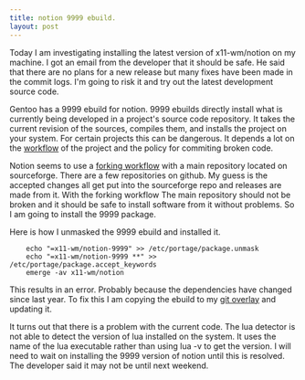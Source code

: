 ```yaml
---
title: notion 9999 ebuild.
layout: post
---
```

Today I am investigating installing the latest version of x11-wm/notion on my machine. I got an email from the developer that it should be safe. He said that there are no plans for a new release but many fixes have been made in the commit logs. I'm going to risk it and try out the latest development source code.

Gentoo has a 9999 ebuild for notion. 9999 ebuilds directly install what is currently being developed in a project's source code repository. It takes the current revision of the sources, compiles them, and installs the project on your system. For certain projects this can be dangerous. It depends a lot on the [workflow](https://www.atlassian.com/git/tutorials/comparing-workflows) of the project and the policy for commiting broken code.

Notion seems to use a [forking workflow](https://www.atlassian.com/git/tutorials/comparing-workflows/forking-workflow) with a main repository located on sourceforge. There are a few repositories on github. My guess is the accepted changes all get put into the sourceforge repo and releases are made from it. With the forking workflow The main repository should not be broken and it should be safe to install software from it without problems. So I am going to install the 9999 package.

Here is how I unmasked the 9999 ebuild and installed it.

        echo "=x11-wm/notion-9999" >> /etc/portage/package.unmask
        echo "=x11-wm/notion-9999 **" >> /etc/portage/package.accept_keywords
        emerge -av x11-wm/notion

This results in an error. Probably because the dependencies have changed since last year. To fix this I am copying the ebuild to my [git overlay](https://github.com/moaxcp/moaxcp-gentoo-overlay) and updating it.

It turns out that there is a problem with the current code. The lua detector is not able to detect the version of lua installed on the system. It uses the name of the lua executable rather than using lua -v to get the version. I will need to wait on installing the 9999 version of notion until this is resolved. The developer said it may not be until next weekend.
